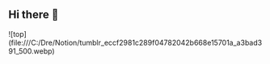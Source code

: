 ## Hi there 👋

![top] (file:///C:/Dre/Notion/tumblr_eccf2981c289f04782042b668e15701a_a3bad391_500.webp)



<!--
**DreBustolin/DreBustolin** is a ✨ _special_ ✨ repository because its `README.md` (this file) appears on your GitHub profile.

Here are some ideas to get you started:

- 🔭 I’m currently working on ...
- 🌱 I’m currently learning ...
- 👯 I’m looking to collaborate on ...
- 🤔 I’m looking for help with ...
- 💬 Ask me about ...
- 📫 How to reach me: ...
- 😄 Pronouns: ...
- ⚡ Fun fact: ...
-->
